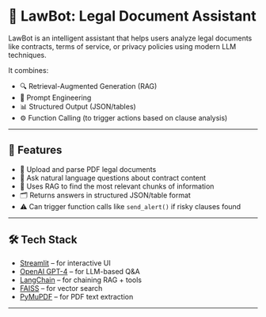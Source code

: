 # 📜 LawBot: Legal Document Assistant

LawBot is an intelligent assistant that helps users analyze legal documents like contracts, terms of service, or privacy policies using modern LLM techniques.

It combines:

- 🔍 Retrieval-Augmented Generation (RAG)
- 💬 Prompt Engineering
- 📊 Structured Output (JSON/tables)
- ⚙️ Function Calling (to trigger actions based on clause analysis)

---

## 🚀 Features

- 📎 Upload and parse PDF legal documents
- 🤖 Ask natural language questions about contract content
- 🧠 Uses RAG to find the most relevant chunks of information
- 🗂 Returns answers in structured JSON/table format
- ⚠️ Can trigger function calls like `send_alert()` if risky clauses found

---

## 🛠 Tech Stack

- [Streamlit](https://streamlit.io/) – for interactive UI
- [OpenAI GPT-4](https://openai.com) – for LLM-based Q&A
- [LangChain](https://www.langchain.com/) – for chaining RAG + tools
- [FAISS](https://github.com/facebookresearch/faiss) – for vector search
- [PyMuPDF](https://pymupdf.readthedocs.io/en/latest/) – for PDF text extraction

---
